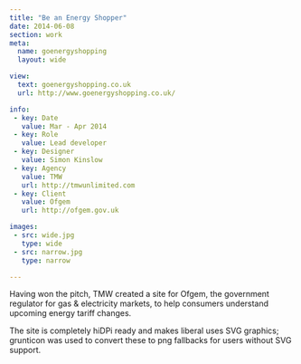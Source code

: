 ```yaml
---
title: "Be an Energy Shopper"
date: 2014-06-08
section: work
meta:
  name: goenergyshopping
  layout: wide

view:
  text: goenergyshopping.co.uk
  url: http://www.goenergyshopping.co.uk/

info:
 - key: Date
   value: Mar - Apr 2014
 - key: Role
   value: Lead developer
 - key: Designer
   value: Simon Kinslow
 - key: Agency
   value: TMW
   url: http://tmwunlimited.com
 - key: Client
   value: Ofgem
   url: http://ofgem.gov.uk

images:
 - src: wide.jpg
   type: wide
 - src: narrow.jpg
   type: narrow

---
```

Having won the pitch, TMW created a site for Ofgem, the government regulator for gas & electricity markets, to help consumers understand upcoming energy tariff changes.

The site is completely hiDPi ready and makes liberal uses SVG graphics; grunticon was used to convert these to png fallbacks for users without SVG support.
